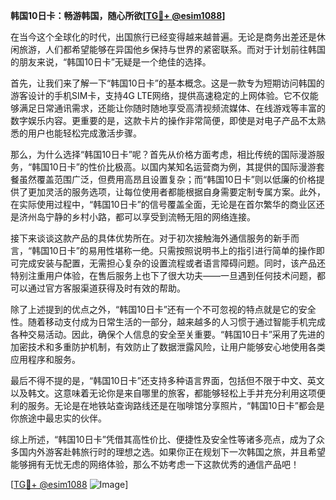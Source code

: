 **韩国10日卡：畅游韩国，随心所欲[[TG💪+ @esim1088](https://t.me/s/esim1088)]**

在当今这个全球化的时代，出国旅行已经变得越来越普遍。无论是商务出差还是休闲旅游，人们都希望能够在异国他乡保持与世界的紧密联系。而对于计划前往韩国的朋友来说，“韩国10日卡”无疑是一个绝佳的选择。

首先，让我们来了解一下“韩国10日卡”的基本概念。这是一款专为短期访问韩国的游客设计的手机SIM卡，支持4G LTE网络，提供高速稳定的上网体验。它不仅能够满足日常通讯需求，还能让你随时随地享受高清视频流媒体、在线游戏等丰富的数字娱乐内容。更重要的是，这款卡片的操作非常简便，即使是对电子产品不太熟悉的用户也能轻松完成激活步骤。

那么，为什么选择“韩国10日卡”呢？首先从价格方面考虑，相比传统的国际漫游服务，“韩国10日卡”的性价比极高。以国内某知名运营商为例，其提供的国际漫游套餐虽然覆盖范围广泛，但费用高昂且设置复杂；而“韩国10日卡”则以低廉的价格提供了更加灵活的服务选项，让每位使用者都能根据自身需要定制专属方案。此外，在实际使用过程中，“韩国10日卡”的信号覆盖全面，无论是在首尔繁华的商业区还是济州岛宁静的乡村小路，都可以享受到流畅无阻的网络连接。

接下来谈谈这款产品的具体优势所在。对于初次接触海外通信服务的新手而言，“韩国10日卡”的易用性堪称一绝。只需按照说明书上的指引进行简单的操作即可完成安装与配置，无需担心复杂的设置流程或者语言障碍问题。同时，该产品还特别注重用户体验，在售后服务上也下了很大功夫——一旦遇到任何技术问题，都可以通过官方客服渠道获得及时有效的帮助。

除了上述提到的优点之外，“韩国10日卡”还有一个不可忽视的特点就是它的安全性。随着移动支付成为日常生活的一部分，越来越多的人习惯于通过智能手机完成各种交易活动。因此，确保个人信息的安全至关重要。“韩国10日卡”采用了先进的加密技术和多重防护机制，有效防止了数据泄露风险，让用户能够安心地使用各类应用程序和服务。

最后不得不提的是，“韩国10日卡”还支持多种语言界面，包括但不限于中文、英文以及韩文。这意味着无论你是来自哪里的旅客，都能够轻松上手并充分利用这项便利的服务。无论是在地铁站查询路线还是在咖啡馆分享照片，“韩国10日卡”都会是你旅途中最忠实的伙伴。

综上所述，“韩国10日卡”凭借其高性价比、便捷性及安全性等诸多亮点，成为了众多国内外游客赴韩旅行时的理想之选。如果你正在规划下一次韩国之旅，并且希望能够拥有无忧无虑的网络体验，那么不妨考虑一下这款优秀的通信产品吧！

[[TG💪+ @esim1088](https://t.me/s/esim1088) ![Image](https://i.postimg.cc/4NQfJmqS/Snipaste-2025-05-13-00-14-12.png)]